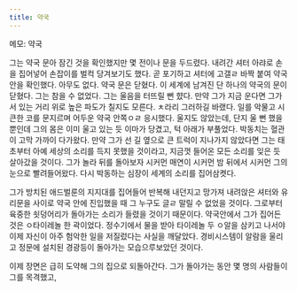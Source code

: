 ```yaml
---
title: 약국
---
```


메모: 약국

그는 약국 문아 잠긴 것을 확인했지만 몇 전이나 문을 두드렸다. 내려간 셔터 아랴로 손을 집어넣어 손잡이를 벌컥 당겨보기도 했다. 곧 포기하고 셔터에 고갤ㄹ 바짝 붙여 약국 안을 확인했다. 아무도 없다. 약국 문은 닫혔다. 이 세계에 남겨진 단 하나의 약국의 문이 닫혔다. 그는 참을 수 없었다. 그는 울음을 터뜨릴 뻔 햤다. 만약 그가 지금 운다면 그가 서 있는 거리 위로 높은 파도가 칠지도 모른다. ㅊ라리 그러하길 바랬다. 일를 악물고 시큰한 코를 문지르며 어두운 약국 안쪽ㅇㄹ 응시했다. 울지도 않았는데, 단지 울 뻔 했을 뿐인데 그의 몸은 이미 울고 있는 듯 이마가 당겼고, 턱 아래가 부풀었다. 박동치는 혈관이 고막 가까이 다가왔다. 만약 그가 선 길 옆으로 큰 트럭이 지나가지 않았다면 그는 태초부터 아예 세상의 소리를 득지 못했을 것이라고, 지금껏 들어온 모든 소리를 잊은 듯 살아갔을 것이다. 그가 놀라 뒤를 돌아보자 시커먼 매연이 시커먼 밤 뒤에서 시커먼 그의 눈으로 빨려들어왔다. 다시 박동하는 심장이 세계의 소리를 집어삼켯다.

그가 방치된 애드벌룬의 지지대를 집어들어 반복해 내던지고 망가져 내려앉은 셔터와 유리문을 사이로 약국 안에 진입했을 때 그 누구도 글ㄹ 말릴 수 없었을 것이다. 그로부터 육중한 쇳덩어리가 돌아가는 소리가 들렸을 것이기 때문이다. 약국안에서 그가 집어든 것은 ㅇ타이레놀 한 곽이었다. 정수기에서 물을 받아 타이레놀 두 ㅇ알을 삼키고 나서야 이제 자신이 아주 험악한 일을 저질렀다는 사실을 깨달았다. 경비시스템이 알람을 울리고 정문에 설치된 경광등이 돌아가는 모습으루보았던 것이다.

이제 장면은 급히 도약해 그의 집으로 되돌아간다. 그가 돌아가는 동안 몇 명의 사람들이 그를 목격했고,
